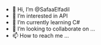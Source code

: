 - 👋 Hi, I’m @SafaaElfadil
- 👀 I’m interested in API
- 🌱 I’m currently learning C#
- 💞️ I’m looking to collaborate on ...
- 📫 How to reach me ...

<!---
SafaaElfadil/SafaaElfadil is a ✨ special ✨ repository because its `README.md` (this file) appears on your GitHub profile.
You can click the Preview link to take a look at your changes.
--->
